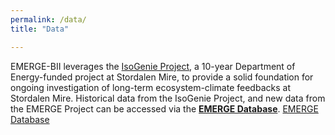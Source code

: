 ```yaml
---
permalink: /data/
title: "Data"

---
```


EMERGE-BII leverages the [IsoGenie Project](https://isogenie.osu.edu/), a 10-year Department of Energy-funded project at Stordalen Mire, to provide a solid foundation for ongoing investigation of long-term ecosystem-climate feedbacks at Stordalen Mire. Historical data from the IsoGenie Project, and new data from the EMERGE Project can be accessed via the **[EMERGE Database](https://emerge-db.asc.ohio-state.edu/)**. <a href="https://emerge-db.asc.ohio-state.edu/" target="_blank" rel="noopener noreferrer">EMERGE Database</a>
